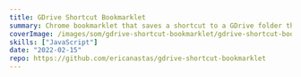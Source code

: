 ```yaml
---
title: GDrive Shortcut Bookmarklet
summary: Chrome bookmarklet that saves a shortcut to a GDrive folder that can be opened with Google Drive for Desktop
coverImage: /images/som/gdrive-shortcut-bookmarklet/gdrive-shortcut-bookmarklet.png
skills: ["JavaScript"]
date: "2022-02-15"
repo: https://github.com/ericanastas/gdrive-shortcut-bookmarklet
---
```

